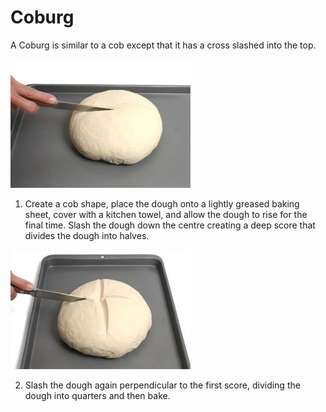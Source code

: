 # Coburg
A Coburg is similar to a cob except that it has a cross slashed into the top.

![Step 1](resources/coburg-1.jpg)

1. Create a cob shape, place the dough onto a lightly greased baking sheet, cover with a kitchen towel, and allow the dough to rise for the final time. Slash the dough down the centre creating a deep score that divides the dough into halves.

![Step 2](resources/coburg-2.jpg)

2. Slash the dough again perpendicular to the first score, dividing the dough into quarters and then bake.